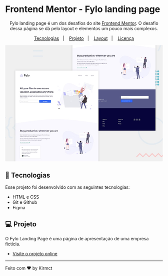 # Frontend Mentor - Fylo landing page

<p align="center">
Fylo landing page é um dos desafios do site <a href="https://www.frontendmentor.io/">Frontend Mentor</a>. O desafio dessa página se dá pelo layout e elementos um pouco mais complexos.<br/>
</p>

<p align="center">
  <a href="#-tecnologias">Tecnologias</a>&nbsp;&nbsp;&nbsp;|&nbsp;&nbsp;&nbsp;
  <a href="#-projeto">Projeto</a>&nbsp;&nbsp;&nbsp;|&nbsp;&nbsp;&nbsp;
  <a href="#-layout">Layout</a>&nbsp;&nbsp;&nbsp;|&nbsp;&nbsp;&nbsp;
  <a href="#memo-licença">Licença</a>
</p>

![Design preview for the Fylo landing page with two column layout challenge](./design/desktop-preview.jpg)

## 🚀 Tecnologias

Esse projeto foi desenvolvido com as seguintes tecnologias:

- HTML e CSS
- Git e Github
- Figma

## 💻 Projeto

O Fylo Landing Page é uma página de apresentação de uma empresa ficticia.

- [Visite o projeto online](https://kirmct.github.io/fylo-landinglpage/)

---

Feito com ♥ by Kirmct
